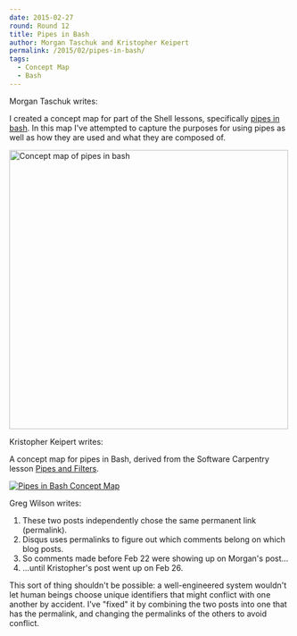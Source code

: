 ```yaml
---
date: 2015-02-27
round: Round 12
title: Pipes in Bash
author: Morgan Taschuk and Kristopher Keipert
permalink: /2015/02/pipes-in-bash/
tags:
  - Concept Map
  - Bash
---
```

Morgan Taschuk writes:

I created a concept map for part of the Shell lessons, specifically [pipes in bash](http://swcarpentry.github.io/shell-novice/03-pipefilter.html). In this map I've attempted to capture the purposes for using pipes as well as how they are used and what they are composed of. 

<a href="http://imgur.com/tbnRXWW.jpg"><img alt="Concept map of pipes in bash" src="http://imgur.com/tbnRXWW.jpg" width="500px"/></a>

Kristopher Keipert writes:

A concept map for pipes in Bash, derived from the Software Carpentry lesson [Pipes and Filters](http://swcarpentry.github.io/shell-novice/03-pipefilter.html).

<a href="http://i.imgur.com/qjNAtHd.png"><img src="http://i.imgur.com/qjNAtHd.png" title="Pipes in Bash Concept Map" /></a>

Greg Wilson writes:

1.  These two posts independently chose the same permanent link (permalink).
2.  Disqus uses permalinks to figure out which comments belong on which blog posts.
3.  So comments made before Feb 22 were showing up on Morgan's post...
4.  ...until Kristopher's post went up on Feb 26.

This sort of thing shouldn't be possible:
a well-engineered system wouldn't let human beings choose unique identifiers that might conflict with one another by accident.
I've "fixed" it by combining the two posts into one that has the permalink,
and changing the permalinks of the others to avoid conflict.
